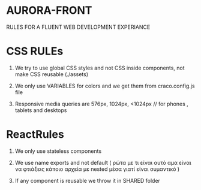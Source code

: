 # AURORA-FRONT

RULES FOR A FLUENT WEB DEVELOPMENT EXPERIANCE

# CSS RULEs

1. We try to use global CSS styles and not CSS inside components, not make CSS reusable (./assets)

2. We only use VARIABLES for colors and we get them from craco.config.js file

3. Responsive media queries are 576px, 1024px, <1024px // for phones , tablets and desktops

# ReactRules

1. We only use stateless components

2. We use name exports and not default ( ρώτα με τι είναι αυτό αμα είναι να φτιάξεις κάποιο αρχεία με nested μέσα γιατί είναι συμαντικό )

3. If any component is reusable we throw it in SHARED folder
